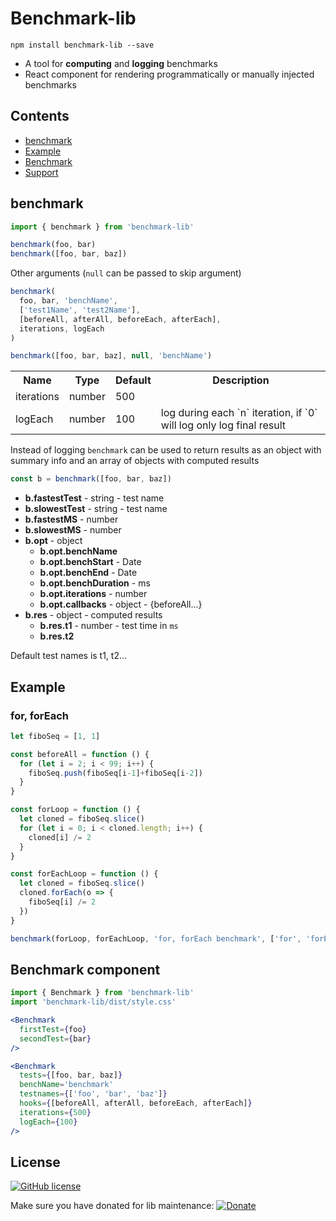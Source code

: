 # Benchmark-lib
```shell-script
npm install benchmark-lib --save
```

- A tool for **computing** and **logging** benchmarks
- React component for rendering programmatically or manually injected benchmarks

## Contents
- [benchmark](#benchmark)
- [Example](#example)
- [Benchmark](#benchmark-component)
- [Support](https://www.paypal.me/bloomber/20)

## benchmark
```js
import { benchmark } from 'benchmark-lib'

benchmark(foo, bar)
benchmark([foo, bar, baz])
```

Other arguments (`null` can be passed to skip argument)

```js
benchmark(
  foo, bar, 'benchName',
  ['test1Name', 'test2Name'],
  [beforeAll, afterAll, beforeEach, afterEach],
  iterations, logEach
)

benchmark([foo, bar, baz], null, 'benchName')
```

<table>
  <tr>
    <th> Name </th>
    <th> Type </th>
    <th> Default </th>
    <th> Description </th>
  </tr>
  <tr>
    <td> iterations </td>
    <td> number </td>
    <td> 500 </td>
    <td> </td>
  </tr>
  <tr>
    <td> logEach </td>
    <td> number </td>
    <td> 100 </td>
    <td> log during each `n` iteration, if `0` will log only log final result </td>
  </tr>
</table>

Instead of logging `benchmark` can be used to return results as an object with summary info and an array of objects with computed results

```js
const b = benchmark([foo, bar, baz])
```

- **b.fastestTest** - string - test name
- **b.slowestTest** - string - test name
- **b.fastestMS** - number
- **b.slowestMS** - number
- **b.opt** - object
  - **b.opt.benchName**
  - **b.opt.benchStart** - Date
  - **b.opt.benchEnd** - Date
  - **b.opt.benchDuration** - ms
  - **b.opt.iterations** - number
  - **b.opt.callbacks** - object - {beforeAll...}
- **b.res** - object - computed results
  - **b.res.t1** - number - test time in `ms`
  - **b.res.t2**

Default test names is t1, t2...

## Example
### for, forEach
```js
let fiboSeq = [1, 1]

const beforeAll = function () {
  for (let i = 2; i < 99; i++) {
    fiboSeq.push(fiboSeq[i-1]+fiboSeq[i-2])
  }
}

const forLoop = function () {
  let cloned = fiboSeq.slice()
  for (let i = 0; i < cloned.length; i++) {
    cloned[i] /= 2
  }
}

const forEachLoop = function () {
  let cloned = fiboSeq.slice()
  cloned.forEach(o => {
    fiboSeq[i] /= 2
  })
}

benchmark(forLoop, forEachLoop, 'for, forEach benchmark', ['for', 'forEach'])
```

## Benchmark component
```jsx
import { Benchmark } from 'benchmark-lib'
import 'benchmark-lib/dist/style.css'

<Benchmark
  firstTest={foo}
  secondTest={bar}
/>

<Benchmark
  tests={[foo, bar, baz]}
  benchName='benchmark'
  testnames={['foo', 'bar', 'baz']}
  hooks={[beforeAll, afterAll, beforeEach, afterEach]}
  iterations={500}
  logEach={100}
/>
```

## License
[![GitHub license](https://img.shields.io/badge/license-MIT-blue.svg)](https://github.com/bl00mber/benchmark-lib/blob/master/LICENSE)

Make sure you have donated for lib maintenance: [![Donate](https://img.shields.io/badge/Donate-PayPal-green.svg)](https://www.paypal.me/bloomber/20)
